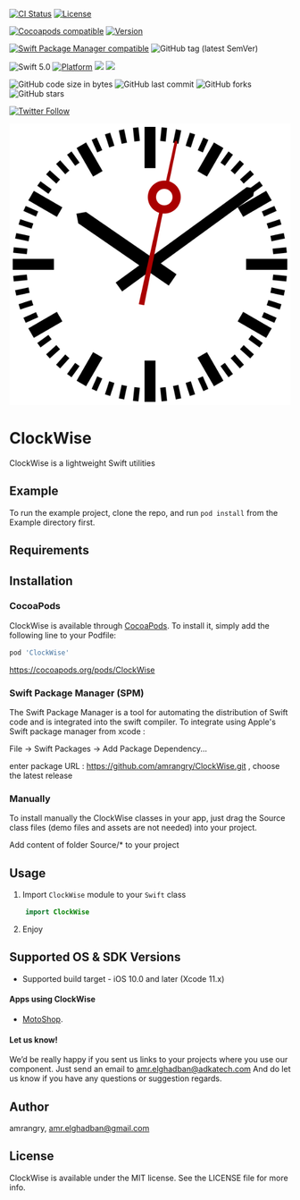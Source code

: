 
[![CI Status](https://img.shields.io/travis/amrangry/ClockWise.svg?style=flat)](https://travis-ci.org/amrangry/ClockWise)
[![License](https://img.shields.io/cocoapods/l/ClockWise.svg?style=flat)](https://cocoapods.org/pods/ClockWise)

[![Cocoapods compatible](https://img.shields.io/badge/Cocoapods-compatible-brightgreen.svg)](https://cocoapods.org/pods/ClockWise) [![Version](https://img.shields.io/cocoapods/v/ClockWise.svg?style=flat)](https://cocoapods.org/pods/ClockWise)

[![Swift Package Manager compatible](https://img.shields.io/badge/Swift%20Package%20Manager-compatible-brightgreen.svg)](https://github.com/apple/swift-package-manager) ![GitHub tag (latest SemVer)](https://img.shields.io/github/v/tag/amrangry/ClockWise?sort=semver)

![Swift 5.0](https://img.shields.io/badge/Swift-5.0-orange.svg)
[![Platform](https://img.shields.io/cocoapods/p/ClockWise.svg?style=flat)](https://cocoapods.org/pods/ClockWise)
![](https://img.shields.io/badge/Platform-iOS-orange) <img src="https://img.shields.io/badge/minimum%20iOS%20version-10-red"> 

![GitHub code size in bytes](https://img.shields.io/github/languages/code-size/amrangry/ClockWise)
![GitHub last commit](https://img.shields.io/github/last-commit/amrangry/ClockWise)
![GitHub forks](https://img.shields.io/github/forks/amrangry/ClockWise?style=social)
![GitHub stars](https://img.shields.io/github/stars/amrangry/ClockWise?style=social)

[![Twitter Follow](https://img.shields.io/twitter/follow/amr_elghadban?style=social)](https://twitter.com/intent/follow?screen_name=amr_elghadban)

<p align="center">
  <img src ="https://github.com/amrangry/ClockWise/blob/master/logo.png?raw=true"/>
</p>

# ClockWise

ClockWise is a lightweight Swift utilities 


## Example

To run the example project, clone the repo, and run `pod install` from the Example directory first.

## Requirements

## Installation

### CocoaPods
ClockWise is available through [CocoaPods](https://cocoapods.org). To install
it, simply add the following line to your Podfile:

```ruby
pod 'ClockWise'
```
https://cocoapods.org/pods/ClockWise

### Swift Package Manager (SPM)
The Swift Package Manager is a tool for automating the distribution of Swift code and is integrated into the swift compiler. To integrate using Apple's Swift package manager from xcode :

File -> Swift Packages -> Add Package Dependency...

enter package URL : https://github.com/amrangry/ClockWise.git , choose the latest release

### Manually
To install manually the ClockWise classes in your app, just drag the Source class files (demo files and assets are not needed) into your project.

Add content of folder Source/* to your project

## Usage
1. Import `ClockWise` module to your `Swift` class
```swift
    import ClockWise
```
2. Enjoy

## Supported OS & SDK Versions

* Supported build target - iOS 10.0 and later (Xcode 11.x)

#### Apps using ClockWise

- [MotoShop](https://itunes.apple.com/ua/app/).

#### Let us know!

We’d be really happy if you sent us links to your projects where you use our component. Just send an email to amr.elghadban@adkatech.com And do let us know if you have any questions or suggestion regards.

## Author

amrangry, amr.elghadban@gmail.com

## License

ClockWise is available under the MIT license. See the LICENSE file for more info.
